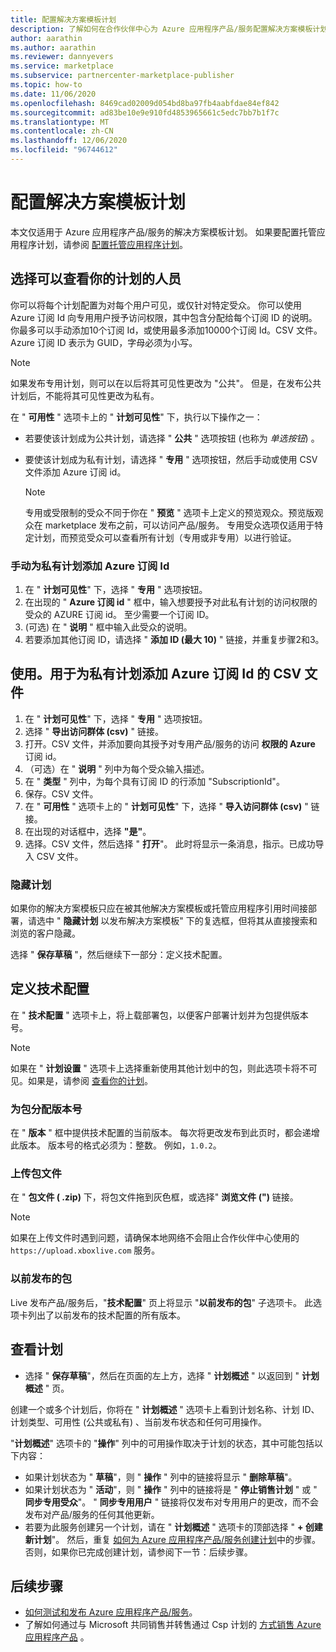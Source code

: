 ```yaml
---
title: 配置解决方案模板计划
description: 了解如何在合作伙伴中心为 Azure 应用程序产品/服务配置解决方案模板计划。
author: aarathin
ms.author: aarathin
ms.reviewer: dannyevers
ms.service: marketplace
ms.subservice: partnercenter-marketplace-publisher
ms.topic: how-to
ms.date: 11/06/2020
ms.openlocfilehash: 8469cad02009d054bd8ba97fb4aabfdae84ef842
ms.sourcegitcommit: ad83be10e9e910fd4853965661c5edc7bb7b1f7c
ms.translationtype: MT
ms.contentlocale: zh-CN
ms.lasthandoff: 12/06/2020
ms.locfileid: "96744612"
---
```

# <a name="configure-a-solution-template-plan"></a>配置解决方案模板计划

本文仅适用于 Azure 应用程序产品/服务的解决方案模板计划。 如果要配置托管应用程序计划，请参阅 [配置托管应用程序计划](create-new-azure-apps-offer-managed.md)。

## <a name="choose-who-can-see-your-plan"></a>选择可以查看你的计划的人员

你可以将每个计划配置为对每个用户可见，或仅针对特定受众。 你可以使用 Azure 订阅 Id 向专用用户授予访问权限，其中包含分配给每个订阅 ID 的说明。 你最多可以手动添加10个订阅 Id，或使用最多添加10000个订阅 Id。CSV 文件。 Azure 订阅 ID 表示为 GUID，字母必须为小写。

> [!NOTE]
> 如果发布专用计划，则可以在以后将其可见性更改为 "公共"。 但是，在发布公共计划后，不能将其可见性更改为私有。

在 " **可用性** " 选项卡上的 " **计划可见性**" 下，执行以下操作之一：

- 若要使该计划成为公共计划，请选择 " **公共** " 选项按钮 (也称为 _单选按钮_) 。
- 要使该计划成为私有计划，请选择 " **专用** " 选项按钮，然后手动或使用 CSV 文件添加 Azure 订阅 id。

    > [!NOTE]
    > 专用或受限制的受众不同于你在 " **预览** " 选项卡上定义的预览观众。预览版观众在 marketplace 发布之前，可以访问产品/服务。 专用受众选项仅适用于特定计划，而预览受众可以查看所有计划（专用或非专用）以进行验证。

### <a name="manually-add-azure-subscription-ids-for-a-private-plan"></a>手动为私有计划添加 Azure 订阅 Id

1. 在 " **计划可见性**" 下，选择 " **专用** " 选项按钮。
1. 在出现的 " **Azure 订阅 id** " 框中，输入想要授予对此私有计划的访问权限的受众的 AZURE 订阅 id。 至少需要一个订阅 ID。
1.  (可选) 在 " **说明** " 框中输入此受众的说明。
1. 若要添加其他订阅 ID，请选择 " **添加 ID (最大 10)** " 链接，并重复步骤2和3。

## <a name="use-a-csv-file-to-add-azure-subscription-ids-for-a-private-plan"></a>使用。用于为私有计划添加 Azure 订阅 Id 的 CSV 文件

1. 在 " **计划可见性**" 下，选择 " **专用** " 选项按钮。
1. 选择 " **导出访问群体 (csv)** " 链接。
1. 打开。CSV 文件，并添加要向其授予对专用产品/服务的访问 **权限的 Azure** 订阅 id。
1. （可选）在 " **说明** " 列中为每个受众输入描述。
1. 在 " **类型** " 列中，为每个具有订阅 ID 的行添加 "SubscriptionId"。
1. 保存。CSV 文件。
1. 在 " **可用性** " 选项卡上的 " **计划可见性**" 下，选择 " **导入访问群体 (csv)** " 链接。
1. 在出现的对话框中，选择 **"是"**。
1. 选择。CSV 文件，然后选择 " **打开**"。 此时将显示一条消息，指示。已成功导入 CSV 文件。

### <a name="hide-your-plan"></a>隐藏计划

如果你的解决方案模板只应在被其他解决方案模板或托管应用程序引用时间接部署，请选中 " **隐藏计划** 以发布解决方案模板" 下的复选框，但将其从直接搜索和浏览的客户隐藏。

选择 " **保存草稿** "，然后继续下一部分：定义技术配置。

## <a name="define-the-technical-configuration"></a>定义技术配置

在 " **技术配置** " 选项卡上，将上载部署包，以便客户部署计划并为包提供版本号。

> [!NOTE]
> 如果在 " **计划设置** " 选项卡上选择重新使用其他计划中的包，则此选项卡将不可见。如果是，请参阅 [查看你的计划](#view-your-plans)。

### <a name="assign-a-version-number-for-the-package"></a>为包分配版本号

在 " **版本** " 框中提供技术配置的当前版本。 每次将更改发布到此页时，都会递增此版本。 版本号的格式必须为：整数。 例如，`1.0.2`。

### <a name="upload-a-package-file"></a>上传包文件

在 " **包文件 ( .zip)** 下，将包文件拖到灰色框，或选择" **浏览文件 (")** 链接。

> [!NOTE]
> 如果在上传文件时遇到问题，请确保本地网络不会阻止合作伙伴中心使用的 `https://upload.xboxlive.com` 服务。

### <a name="previously-published-packages"></a>以前发布的包

Live 发布产品/服务后，"**技术配置**" 页上将显示 "**以前发布的包**" 子选项卡。 此选项卡列出了以前发布的技术配置的所有版本。

## <a name="view-your-plans"></a>查看计划

- 选择 " **保存草稿**"，然后在页面的左上方，选择 " **计划概述** " 以返回到 " **计划概述** " 页。

创建一个或多个计划后，你将在 " **计划概述** " 选项卡上看到计划名称、计划 ID、计划类型、可用性 (公共或私有) 、当前发布状态和任何可用操作。

"**计划概述**" 选项卡的 "**操作**" 列中的可用操作取决于计划的状态，其中可能包括以下内容：

- 如果计划状态为 " **草稿**"，则 " **操作** " 列中的链接将显示 " **删除草稿**"。
- 如果计划状态为 " **活动**"，则 " **操作** " 列中的链接将是 " **停止销售计划** " 或 " **同步专用受众**"。 " **同步专用用户** " 链接将仅发布对专用用户的更改，而不会发布对产品/服务的任何其他更新。
- 若要为此服务创建另一个计划，请在 " **计划概述** " 选项卡的顶部选择 " **+ 创建新计划**"。 然后，重复 [如何为 Azure 应用程序产品/服务创建计划](create-new-azure-apps-offer-plans.md)中的步骤。 否则，如果你已完成创建计划，请参阅下一节：后续步骤。

## <a name="next-steps"></a>后续步骤

- [如何测试和发布 Azure 应用程序产品/服务](create-new-azure-apps-offer-test-publish.md)。
- 了解如何通过与 Microsoft 共同销售并转售通过 Csp 计划的 [方式销售 Azure 应用程序产品](create-new-azure-apps-offer-marketing.md) 。
